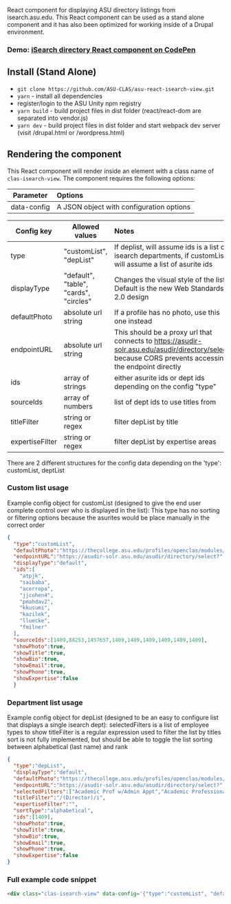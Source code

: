 React component for displaying ASU directory listings from isearch.asu.edu. This React component can be used as a stand alone component and it has also been optimized for working inside of a Drupal environment.

### Demo: <a href="https://codepen.io/tkilbour/pen/qBqQwRQ" target="blank">iSearch directory React component on CodePen</a>

## Install (Stand Alone)
* `git clone https://github.com/ASU-CLAS/asu-react-isearch-view.git`
* `yarn` - install all dependencies
* register/login to the ASU Unity npm registry
* `yarn build` - build project files in dist folder (react/react-dom are separated into vendor.js)
* `yarn dev` - build project files in dist folder and start webpack dev server (visit /drupal.html or /wordpress.html)

## Rendering the component

This React component will render inside an element with a class name of `clas-isearch-view`. The component requires the following options:

| Parameter     |  Options |
| ------------- | :------|
| data-config      | A JSON object with configuration options |

| Config key     |  Allowed values |  Notes |
| ------------- | ------|  :------|
| type      | "customList", "depList" | If deplist, will assume ids is a list of isearch departments, if customList will assume a list of asurite ids |
| displayType      | "default", "table", "cards", "circles" | Changes the visual style of the list. Default is the new Web Standards 2.0 design |
| defaultPhoto      | absolute url string | If a profile has no photo, use this one instead |
| endpointURL      | absolute url string | This should be a proxy url that connects to https://asudir-solr.asu.edu/asudir/directory/select? because CORS prevents accessing the endpoint directly |
| ids      | array of strings | either asurite ids or dept ids depending on the config "type" |
| sourceIds      | array of numbers | list of dept ids to use titles from |
| titleFilter      | string or regex | filter depList by title |
| expertiseFilter      | string or regex | filter depList by expertise areas |


There are 2 different structures for the config data depending on the 'type': customList, deptList

### Custom list usage

Example config object for customList (designed to give the end user complete control over who is displayed in the list):
This type has no sorting or filtering options because the asurites would be place manually in the correct order
```JSON
{
  "type":"customList",
  "defaultPhoto":"https://thecollege.asu.edu/profiles/openclas/modules/custom/clas_isearch/images/avatar.png",
  "endpointURL":"https://asudir-solr.asu.edu/asudir/directory/select?",
  "displayType":"default",
  "ids":[
    "atpjk",
    "saibaba",
    "acerropa",
    "jjcohen4",
    "pmahdav2",
    "kkusumi",
    "kazilek",
    "lluecke",
    "fmilner"
  ],
  "sourceIds":[1409,88253,1457657,1409,1409,1409,1409,1409,1409],
  "showPhoto":true,
  "showTitle":true,
  "showBio":true,
  "showEmail":true,
  "showPhone":true,
  "showExpertise":false
  }
```

### Department list usage

Example config object for depList (designed to be an easy to configure list that displays a single isearch dept):
selectedFilters is a list of employee types to show
titleFilter is a regular expression used to filter the list by titles
sort is not fully implemented, but should be able to toggle the list sorting between alphabetical (last name) and rank
```JSON
{
  "type":"depList",
  "displayType":"default",
  "defaultPhoto":"https://thecollege.asu.edu/profiles/openclas/modules/custom/clas_isearch/images/avatar.png",
  "endpointURL":"https://asudir-solr.asu.edu/asudir/directory/select?",
  "selectedFilters":["Academic Prof w/Admin Appt","Academic Professional","Administrative","Classified","Faculty","Faculty w/Admin Appointment","Graduate Assistant/Associate","Post Doctoral Scholars","University Staff"],
  "titleFilter":"/(Director)/i",
  "expertiseFilter":"",
  "sortType":"alphabetical",
  "ids":[1409],
  "showPhoto":true,
  "showTitle":true,
  "showBio":true,
  "showEmail":true,
  "showPhone":true,
  "showExpertise":false
}
```

### Full example code snippet
```html
<div class="clas-isearch-view" data-config='{"type":"customList", "defaultPhoto":"https://thecollege.asu.edu/profiles/openclas/modules/custom/clas_isearch/images/avatar.png", "endpointURL":"https://asudir-solr.asu.edu/asudir/directory/select?","displayType":"default","ids":["atpjk","saibaba","acerropa","jjcohen4","pmahdav2","kkusumi","kazilek","lluecke","fmilner"],"sourceIds":[1409,88253,1457657,1409,1409,1409,1409,1409,1409],"showPhoto":true,"showTitle":true,"showBio":true,"showEmail":true,"showPhone":true}'></div>
```

